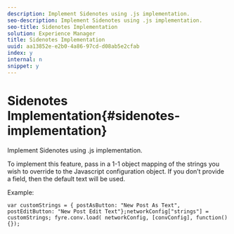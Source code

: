 ```yaml
---
description: Implement Sidenotes using .js implementation.
seo-description: Implement Sidenotes using .js implementation.
seo-title: Sidenotes Implementation
solution: Experience Manager
title: Sidenotes Implementation
uuid: aa13852e-e2b0-4a86-97cd-d08ab5e2cfab
index: y
internal: n
snippet: y
---
```


# Sidenotes Implementation{#sidenotes-implementation}

Implement Sidenotes using .js implementation.

<a id="section_xyg_51w_sy"></a>

To implement this feature, pass in a 1-1 object mapping of the strings you wish to override to the Javascript configuration object. If you don’t provide a field, then the default text will be used.

Example:

```
var customStrings = { postAsButton: "New Post As Text", postEditButton: "New Post Edit Text"};networkConfig["strings"] = customStrings; fyre.conv.load( networkConfig, [convConfig], function(){});
```

